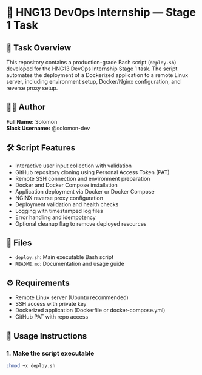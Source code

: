 # 🚀 HNG13 DevOps Internship — Stage 1 Task

## 📌 Task Overview
This repository contains a production-grade Bash script (`deploy.sh`) developed for the HNG13 DevOps Internship Stage 1 task. The script automates the deployment of a Dockerized application to a remote Linux server, including environment setup, Docker/Nginx configuration, and reverse proxy setup.

## 👨‍💻 Author
**Full Name:** Solomon  
**Slack Username:** @solomon-dev

## 🛠️ Script Features
- Interactive user input collection with validation
- GitHub repository cloning using Personal Access Token (PAT)
- Remote SSH connection and environment preparation
- Docker and Docker Compose installation
- Application deployment via Docker or Docker Compose
- NGINX reverse proxy configuration
- Deployment validation and health checks
- Logging with timestamped log files
- Error handling and idempotency
- Optional cleanup flag to remove deployed resources

## 📂 Files
- `deploy.sh`: Main executable Bash script
- `README.md`: Documentation and usage guide

## ⚙️ Requirements
- Remote Linux server (Ubuntu recommended)
- SSH access with private key
- Dockerized application (Dockerfile or docker-compose.yml)
- GitHub PAT with repo access

## 🚀 Usage Instructions

### 1. Make the script executable
```bash
chmod +x deploy.sh
